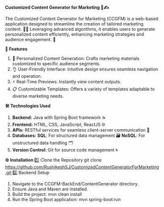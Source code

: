 **Customized Content Generator for Marketing 🎯✍️**

The Customized Content Generator for Marketing (CCGFM) is a web-based application designed to streamline the creation of tailored marketing content. 📝✨ Leveraging advanced algorithms, it enables users to generate personalized content efficiently, enhancing marketing strategies and audience engagement. 🚀

**🌟 Features**
1. 🎨 Personalized Content Generation: Crafts marketing materials customized to specific audience segments.
2. 👌 User-Friendly Interface: Intuitive design ensures seamless navigation and operation.
3. ⚡ Real-Time Previews: Instantly view content outputs.
4. 📋 Customizable Templates: Offers a variety of templates adaptable to diverse marketing needs.

**🛠️ Technologies Used**
1. **Backend:** Java with Spring Boot framework ☕
2. **Frontend:** HTML, CSS, JavaScript, ReactJS 🌐
3. **APIs:** RESTful services for seamless client-server communication 🌉
4. **Databases:**
   **SQL**: For structured data management 🗃️
   **NoSQL**: For unstructured data handling 🗂️
5. **Version Control:** Git for source code management 🌀

**⚙️ Installation**
1️⃣ Clone the Repository
  git clone https://github.com/RushikeshSJ/CustomizedContentGeneratorForMarketing.git
2️⃣ Backend Setup
  1. Navigate to the CCGFM-BackEnd/ContentGenerator directory.
  2. Ensure Java and Maven are installed.
  3. Build the project:
     mvn clean install
  4. Run the Spring Boot application:
     mvn spring-boot:run
